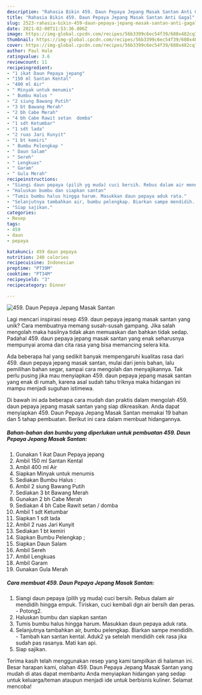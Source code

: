 ```yaml
---
description: "Rahasia Bikin 459. Daun Pepaya Jepang Masak Santan Anti Gagal"
title: "Rahasia Bikin 459. Daun Pepaya Jepang Masak Santan Anti Gagal"
slug: 2523-rahasia-bikin-459-daun-pepaya-jepang-masak-santan-anti-gagal
date: 2021-02-08T11:53:36.806Z
image: https://img-global.cpcdn.com/recipes/56b3399c6ec54f39/680x482cq70/459-daun-pepaya-jepang-masak-santan-foto-resep-utama.jpg
thumbnail: https://img-global.cpcdn.com/recipes/56b3399c6ec54f39/680x482cq70/459-daun-pepaya-jepang-masak-santan-foto-resep-utama.jpg
cover: https://img-global.cpcdn.com/recipes/56b3399c6ec54f39/680x482cq70/459-daun-pepaya-jepang-masak-santan-foto-resep-utama.jpg
author: Paul Hale
ratingvalue: 3.6
reviewcount: 11
recipeingredient:
- "1 ikat Daun Pepaya jepang"
- "150 ml Santan Kental"
- "400 ml Air"
- " Minyak untuk menumis"
- " Bumbu Halus "
- "2 siung Bawang Putih"
- "3 bt Bawang Merah"
- "2 bh Cabe Merah"
- "4 bh Cabe Rawit setan  domba"
- "1 sdt Ketumbar"
- "1 sdt lada"
- "2 ruas Jari Kunyit"
- "1 bt kemiri"
- " Bumbu Pelengkap "
- " Daun Salam"
- " Sereh"
- " Lengkuas"
- " Garam"
- " Gula Merah"
recipeinstructions:
- "Siangi daun pepaya (pilih yg muda) cuci bersih. Rebus dalam air mendidih hingga empuk. Tiriskan, cuci kembali dgn air bersih dan peras.  Potong2."
- "Haluskan bumbu dan siapkan santan"
- "Tumis bumbu halus hingga harum. Masukkan daun pepaya aduk rata."
- "Selanjutnya tambahkan air, bumbu pelengkap. Biarkan sampe mendidih.  Tambah kan santan kental. Aduk2 ya setelah mendidih cek rasa jika sudah pas rasanya. Mati kan api."
- "Siap sajikan."
categories:
- Resep
tags:
- 459
- daun
- pepaya

katakunci: 459 daun pepaya 
nutrition: 240 calories
recipecuisine: Indonesian
preptime: "PT39M"
cooktime: "PT34M"
recipeyield: "3"
recipecategory: Dinner

---
```



![459. Daun Pepaya Jepang Masak Santan](https://img-global.cpcdn.com/recipes/56b3399c6ec54f39/680x482cq70/459-daun-pepaya-jepang-masak-santan-foto-resep-utama.jpg)

Lagi mencari inspirasi resep 459. daun pepaya jepang masak santan yang unik? Cara membuatnya memang susah-susah gampang. Jika salah mengolah maka hasilnya tidak akan memuaskan dan bahkan tidak sedap. Padahal 459. daun pepaya jepang masak santan yang enak seharusnya mempunyai aroma dan cita rasa yang bisa memancing selera kita.

Ada beberapa hal yang sedikit banyak mempengaruhi kualitas rasa dari 459. daun pepaya jepang masak santan, mulai dari jenis bahan, lalu pemilihan bahan segar, sampai cara mengolah dan menyajikannya. Tak perlu pusing jika mau menyiapkan 459. daun pepaya jepang masak santan yang enak di rumah, karena asal sudah tahu triknya maka hidangan ini mampu menjadi suguhan istimewa.




Di bawah ini ada beberapa cara mudah dan praktis dalam mengolah 459. daun pepaya jepang masak santan yang siap dikreasikan. Anda dapat menyiapkan 459. Daun Pepaya Jepang Masak Santan memakai 19 bahan dan 5 tahap pembuatan. Berikut ini cara dalam membuat hidangannya.

<!--inarticleads1-->

##### Bahan-bahan dan bumbu yang diperlukan untuk pembuatan 459. Daun Pepaya Jepang Masak Santan:

1. Gunakan 1 ikat Daun Pepaya jepang
1. Ambil 150 ml Santan Kental
1. Ambil 400 ml Air
1. Siapkan  Minyak untuk menumis
1. Sediakan  Bumbu Halus :
1. Ambil 2 siung Bawang Putih
1. Sediakan 3 bt Bawang Merah
1. Gunakan 2 bh Cabe Merah
1. Sediakan 4 bh Cabe Rawit setan / domba
1. Ambil 1 sdt Ketumbar
1. Siapkan 1 sdt lada
1. Ambil 2 ruas Jari Kunyit
1. Sediakan 1 bt kemiri
1. Siapkan  Bumbu Pelengkap ;
1. Siapkan  Daun Salam
1. Ambil  Sereh
1. Ambil  Lengkuas
1. Ambil  Garam
1. Gunakan  Gula Merah




<!--inarticleads2-->

##### Cara membuat 459. Daun Pepaya Jepang Masak Santan:

1. Siangi daun pepaya (pilih yg muda) cuci bersih. Rebus dalam air mendidih hingga empuk. Tiriskan, cuci kembali dgn air bersih dan peras.  - Potong2.
1. Haluskan bumbu dan siapkan santan
1. Tumis bumbu halus hingga harum. Masukkan daun pepaya aduk rata.
1. Selanjutnya tambahkan air, bumbu pelengkap. Biarkan sampe mendidih.  - Tambah kan santan kental. Aduk2 ya setelah mendidih cek rasa jika sudah pas rasanya. Mati kan api.
1. Siap sajikan.




Terima kasih telah menggunakan resep yang kami tampilkan di halaman ini. Besar harapan kami, olahan 459. Daun Pepaya Jepang Masak Santan yang mudah di atas dapat membantu Anda menyiapkan hidangan yang sedap untuk keluarga/teman ataupun menjadi ide untuk berbisnis kuliner. Selamat mencoba!
